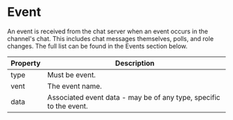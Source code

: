 # Event
An event is received from the chat server when an event occurs in the channel's chat. This includes chat messages themselves, polls, and role changes. The full list can be found in the Events section below.

| Property | Description                                                        |
| -------- | ------------------------------------------------------------------ |
| type     | Must be event.                                                     |
| vent     | The event name.                                                    |
| data     | Associated event data - may be of any type, specific to the event. |